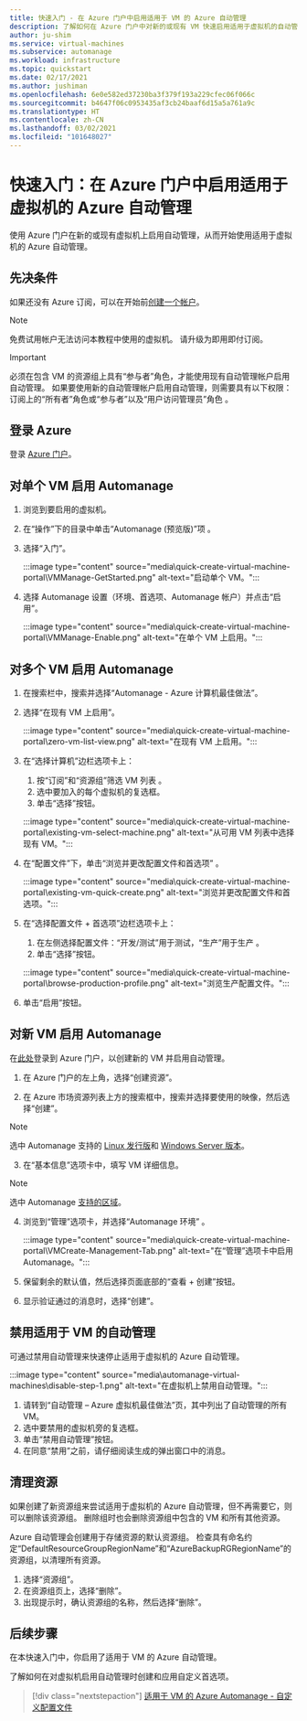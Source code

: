 ```yaml
---
title: 快速入门 - 在 Azure 门户中启用适用于 VM 的 Azure 自动管理
description: 了解如何在 Azure 门户中对新的或现有 VM 快速启用适用于虚拟机的自动管理。
author: ju-shim
ms.service: virtual-machines
ms.subservice: automanage
ms.workload: infrastructure
ms.topic: quickstart
ms.date: 02/17/2021
ms.author: jushiman
ms.openlocfilehash: 6e0e582ed37230ba3f379f193a229cfec06f066c
ms.sourcegitcommit: b4647f06c0953435af3cb24baaf6d15a5a761a9c
ms.translationtype: HT
ms.contentlocale: zh-CN
ms.lasthandoff: 03/02/2021
ms.locfileid: "101648027"
---
```

# <a name="quickstart-enable-azure-automanage-for-virtual-machines-in-the-azure-portal"></a>快速入门：在 Azure 门户中启用适用于虚拟机的 Azure 自动管理

使用 Azure 门户在新的或现有虚拟机上启用自动管理，从而开始使用适用于虚拟机的 Azure 自动管理。


## <a name="prerequisites"></a>先决条件

如果还没有 Azure 订阅，可以在开始前[创建一个帐户](https://azure.microsoft.com/pricing/purchase-options/pay-as-you-go/)。

> [!NOTE]
> 免费试用帐户无法访问本教程中使用的虚拟机。 请升级为即用即付订阅。

> [!IMPORTANT]
> 必须在包含 VM 的资源组上具有“参与者”角色，才能使用现有自动管理帐户启用自动管理。 如果要使用新的自动管理帐户启用自动管理，则需要具有以下权限：订阅上的“所有者”角色或“参与者”以及“用户访问管理员”角色  。


## <a name="sign-in-to-azure"></a>登录 Azure

登录 [Azure 门户](https://aka.ms/AutomanagePortal-Ignite21)。

## <a name="enable-automanage-for-a-single-vm"></a>对单个 VM 启用 Automanage

1. 浏览到要启用的虚拟机。

2. 在“操作”下的目录中单击“Automanage (预览版)”项 。

3. 选择“入门”。

    :::image type="content" source="media\quick-create-virtual-machine-portal\VMManage-GetStarted.png" alt-text="启动单个 VM。":::

4. 选择 Automanage 设置（环境、首选项、Automanage 帐户）并点击“启用”。

    :::image type="content" source="media\quick-create-virtual-machine-portal\VMManage-Enable.png" alt-text="在单个 VM 上启用。":::

## <a name="enable-automanage-for-multiple-vms"></a>对多个 VM 启用 Automanage

1. 在搜索栏中，搜索并选择“Automanage - Azure 计算机最佳做法”。

2. 选择“在现有 VM 上启用”。

    :::image type="content" source="media\quick-create-virtual-machine-portal\zero-vm-list-view.png" alt-text="在现有 VM 上启用。":::

3. 在“选择计算机”边栏选项卡上：
    1. 按“订阅”和“资源组”筛选 VM 列表 。
    1. 选中要加入的每个虚拟机的复选框。
    1. 单击“选择”按钮。

    :::image type="content" source="media\quick-create-virtual-machine-portal\existing-vm-select-machine.png" alt-text="从可用 VM 列表中选择现有 VM。":::

4. 在“配置文件”下，单击“浏览并更改配置文件和首选项” 。

    :::image type="content" source="media\quick-create-virtual-machine-portal\existing-vm-quick-create.png" alt-text="浏览并更改配置文件和首选项。":::

5. 在“选择配置文件 + 首选项”边栏选项卡上：
    1. 在左侧选择配置文件：“开发/测试”用于测试，“生产”用于生产 。
    1. 单击“选择”按钮。

    :::image type="content" source="media\quick-create-virtual-machine-portal\browse-production-profile.png" alt-text="浏览生产配置文件。":::

6. 单击“启用”按钮。


## <a name="enable-automanage-for-a-new-vm"></a>对新 VM 启用 Automanage

在[此处](https://aka.ms/AutomanagePortal-Ignite21)登录到 Azure 门户，以创建新的 VM 并启用自动管理。

1. 在 Azure 门户的左上角，选择“创建资源”。

2. 在 Azure 市场资源列表上方的搜索框中，搜索并选择要使用的映像，然后选择“创建”。

> [!NOTE]
> 选中 Automanage 支持的 [Linux 发行版](automanage-linux.md#supported-linux-distributions-and-versions)和 [Windows Server 版本](automanage-windows-server.md#supported-windows-server-versions)。

3. 在“基本信息”选项卡中，填写 VM 详细信息。

> [!NOTE]
> 选中 Automanage [支持的区域](automanage-virtual-machines#supported-regions)。

4. 浏览到“管理”选项卡，并选择“Automanage 环境” 。

    :::image type="content" source="media\quick-create-virtual-machine-portal\VMCreate-Management-Tab.png" alt-text="在“管理”选项卡中启用 Automanage。":::

5. 保留剩余的默认值，然后选择页面底部的“查看 + 创建”按钮。

6. 显示验证通过的消息时，选择“创建”。

## <a name="disable-automanage-for-vms"></a>禁用适用于 VM 的自动管理

可通过禁用自动管理来快速停止适用于虚拟机的 Azure 自动管理。

:::image type="content" source="media\automanage-virtual-machines\disable-step-1.png" alt-text="在虚拟机上禁用自动管理。":::

1. 请转到“自动管理 – Azure 虚拟机最佳做法”页，其中列出了自动管理的所有 VM。
1. 选中要禁用的虚拟机旁的复选框。
1. 单击“禁用自动管理”按钮。
1. 在同意“禁用”之前，请仔细阅读生成的弹出窗口中的消息。


## <a name="clean-up-resources"></a>清理资源

如果创建了新资源组来尝试适用于虚拟机的 Azure 自动管理，但不再需要它，则可以删除该资源组。 删除组时也会删除资源组中包含的 VM 和所有其他资源。

Azure 自动管理会创建用于存储资源的默认资源组。 检查具有命名约定“DefaultResourceGroupRegionName”和“AzureBackupRGRegionName”的资源组，以清理所有资源。

1. 选择“资源组”。
1. 在资源组页上，选择“删除”。
1. 出现提示时，确认资源组的名称，然后选择“删除”。


## <a name="next-steps"></a>后续步骤

在本快速入门中，你启用了适用于 VM 的 Azure 自动管理。

了解如何在对虚拟机启用自动管理时创建和应用自定义首选项。

> [!div class="nextstepaction"]
> [适用于 VM 的 Azure Automanage - 自定义配置文件](virtual-machines-custom-preferences.md)
